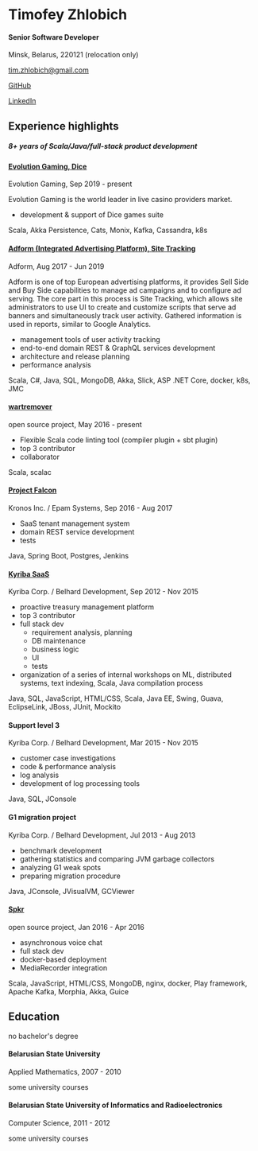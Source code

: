 # Timofey Zhlobich

#### Senior Software Developer

Minsk, Belarus, 220121 (relocation only)

[tim.zhlobich@gmail.com](mailto:tim.zhlobich@gmail.com)

[GitHub](http://github.com/tim-zh)

[LinkedIn](http://www.linkedin.com/in/timzh)

## Experience highlights

##### 8+ years of Scala/Java/full-stack product development

#### [Evolution Gaming, Dice](https://www.evolutiongaming.com/)

Evolution Gaming, Sep 2019 - present

Evolution Gaming is the world leader in live casino providers market.

- development & support of Dice games suite

Scala, Akka Persistence, Cats, Monix, Kafka, Cassandra, k8s

#### [Adform (Integrated Advertising Platform), Site Tracking](https://site.adform.com/)

Adform, Aug 2017 - Jun 2019

Adform is one of top European advertising platforms, it provides Sell Side and Buy Side capabilities
to manage ad campaigns and to configure ad serving. The core part in this process is Site Tracking,
which allows site administrators to use UI to create and customize scripts that serve ad banners and simultaneously track user activity.
Gathered information is used in reports, similar to Google Analytics.

- management tools of user activity tracking
- end-to-end domain REST & GraphQL services development
- architecture and release planning
- performance analysis

Scala, C#, Java, SQL, MongoDB, Akka, Slick, ASP .NET Core, docker, k8s, JMC

#### [wartremover](https://github.com/tim-zh/wartremover)

open source project, May 2016 - present

- Flexible Scala code linting tool (compiler plugin + sbt plugin)
- top 3 contributor
- collaborator

Scala, scalac

#### [Project Falcon](https://www.kronos.com/)

Kronos Inc. / Epam Systems, Sep 2016 - Aug 2017

- SaaS tenant management system
- domain REST service development
- tests

Java, Spring Boot, Postgres, Jenkins

#### [Kyriba SaaS](http://www.kyriba.com/)

Kyriba Corp. / Belhard Development, Sep 2012 - Nov 2015

- proactive treasury management platform
- top 3 contributor
- full stack dev
    - requirement analysis, planning
    - DB maintenance
    - business logic
    - UI
    - tests
- organization of a series of internal workshops on ML, distributed systems, text indexing, Scala, Java compilation process

Java, SQL, JavaScript, HTML/CSS, Scala, Java EE, Swing, Guava, EclipseLink, JBoss, JUnit, Mockito

#### Support level 3

Kyriba Corp. / Belhard Development, Mar 2015 - Nov 2015

- customer case investigations
- code & performance analysis
- log analysis
- development of log processing tools

Java, SQL, JConsole

#### G1 migration project

Kyriba Corp. / Belhard Development, Jul 2013 - Aug 2013

- benchmark development
- gathering statistics and comparing JVM garbage collectors
- analyzing G1 weak spots
- preparing migration procedure

Java, JConsole, JVisualVM, GCViewer

#### [Spkr](https://github.com/tim-zh/spkr)

open source project, Jan 2016 - Apr 2016

- asynchronous voice chat
- full stack dev
- docker-based deployment
- MediaRecorder integration

Scala, JavaScript, HTML/CSS, MongoDB, nginx, docker, Play framework, Apache Kafka, Morphia, Akka, Guice

## Education

no bachelor's degree

#### Belarusian State University

Applied Mathematics, 2007 - 2010

some university courses

#### Belarusian State University of Informatics and Radioelectronics

Computer Science, 2011 - 2012

some university courses
